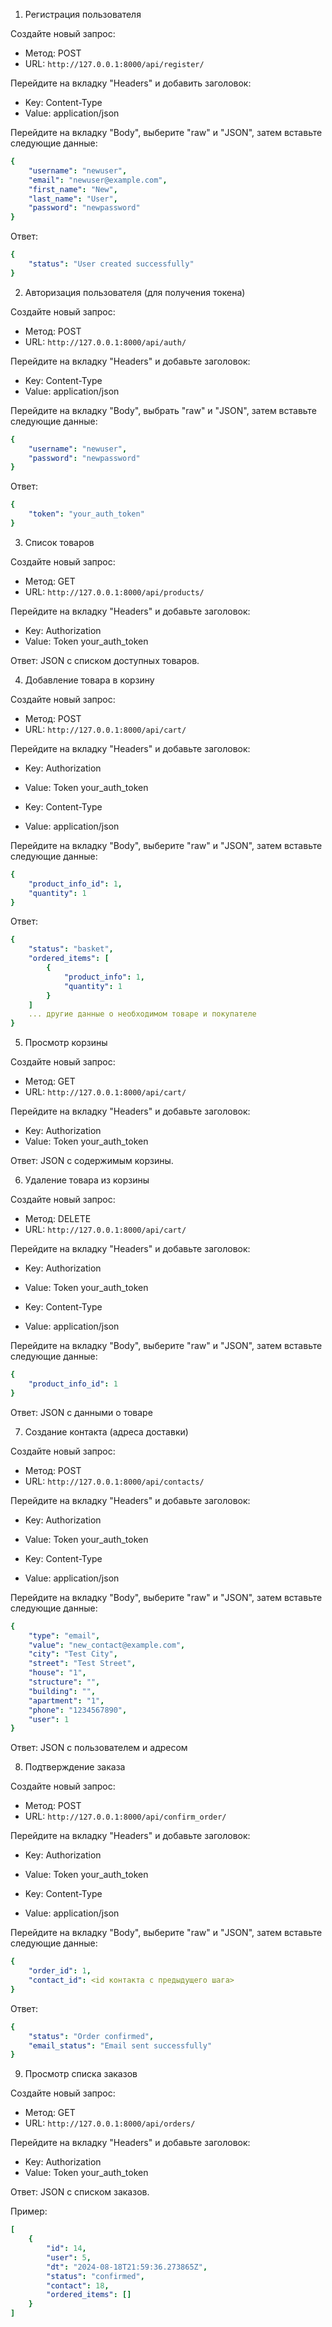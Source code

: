 1. Регистрация пользователя

Создайте новый запрос:

* Метод: POST
* URL: `http://127.0.0.1:8000/api/register/`

Перейдите на вкладку "Headers" и добавить заголовок:

* Key: Content-Type
* Value: application/json

Перейдите на вкладку "Body", выберите "raw" и "JSON", затем вставьте следующие данные:
```yaml
{
    "username": "newuser",
    "email": "newuser@example.com",
    "first_name": "New",
    "last_name": "User",
    "password": "newpassword"
}
```

Ответ:
```yaml
{
    "status": "User created successfully"
}
```


2. Авторизация пользователя (для получения токена)

Создайте новый запрос:

* Метод: POST
* URL: `http://127.0.0.1:8000/api/auth/`

Перейдите на вкладку "Headers" и добавьте заголовок:

* Key: Content-Type
* Value: application/json

Перейдите на вкладку "Body", выбрать "raw" и "JSON", затем вставьте следующие данные:

```yaml
{
    "username": "newuser",
    "password": "newpassword"
}
```

Ответ:

```yaml
{
    "token": "your_auth_token"
}
```


3. Список товаров

Создайте новый запрос:

* Метод: GET
* URL: `http://127.0.0.1:8000/api/products/`

Перейдите на вкладку "Headers" и добавьте заголовок:

* Key: Authorization
* Value: Token your_auth_token

Ответ: JSON с списком доступных товаров.


4. Добавление товара в корзину

Создайте новый запрос:

* Метод: POST
* URL: `http://127.0.0.1:8000/api/cart/`

Перейдите на вкладку "Headers" и добавьте заголовок:

* Key: Authorization
* Value: Token your_auth_token


* Key: Content-Type
* Value: application/json

Перейдите на вкладку "Body", выберите "raw" и "JSON", затем вставьте следующие данные:

```yaml
{
    "product_info_id": 1,
    "quantity": 1
}
```

Ответ:

```yaml
{
    "status": "basket",
    "ordered_items": [
        {
            "product_info": 1,
            "quantity": 1
        }
    ]
    ... другие данные о необходимом товаре и покупателе
}
```

5. Просмотр корзины

Создайте новый запрос:

* Метод: GET
* URL: `http://127.0.0.1:8000/api/cart/`

Перейдите на вкладку "Headers" и добавьте заголовок:

* Key: Authorization
* Value: Token your_auth_token

Ответ: JSON с содержимым корзины.


6. Удаление товара из корзины

Создайте новый запрос:

* Метод: DELETE
* URL: `http://127.0.0.1:8000/api/cart/`

Перейдите на вкладку "Headers" и добавьте заголовок:

* Key: Authorization
* Value: Token your_auth_token


* Key: Content-Type
* Value: application/json


Перейдите на вкладку "Body", выберите "raw" и "JSON", затем вставьте следующие данные:

```yaml
{
    "product_info_id": 1
}
```

Ответ: JSON с данными о товаре


7. Создание контакта (адреса доставки)


Создайте новый запрос:

* Метод: POST
* URL: `http://127.0.0.1:8000/api/contacts/`

Перейдите на вкладку "Headers" и добавьте заголовок:

* Key: Authorization
* Value: Token your_auth_token


* Key: Content-Type
* Value: application/json

Перейдите на вкладку "Body", выберите "raw" и "JSON", затем вставьте следующие данные:

```yaml
{
    "type": "email",
    "value": "new_contact@example.com",
    "city": "Test City",
    "street": "Test Street",
    "house": "1",
    "structure": "",
    "building": "",
    "apartment": "1",
    "phone": "1234567890",
    "user": 1
}
```

Ответ: JSON с пользователем и адресом

8. Подтверждение заказа

Создайте новый запрос:

* Метод: POST
* URL: `http://127.0.0.1:8000/api/confirm_order/`

Перейдите на вкладку "Headers" и добавьте заголовок:

* Key: Authorization
* Value: Token your_auth_token


* Key: Content-Type
* Value: application/json

Перейдите на вкладку "Body", выберите "raw" и "JSON", затем вставьте следующие данные:
```yaml
{
    "order_id": 1,
    "contact_id": <id контакта с предыдущего шага>
}
```

Ответ:

```yaml
{
    "status": "Order confirmed",
    "email_status": "Email sent successfully"
}
```

9. Просмотр списка заказов

Создайте новый запрос:

* Метод: GET
* URL: `http://127.0.0.1:8000/api/orders/`

Перейдите на вкладку "Headers" и добавьте заголовок:

* Key: Authorization
* Value: Token your_auth_token


Ответ: JSON с списком заказов.

Пример:

```yaml
[
    {
        "id": 14,
        "user": 5,
        "dt": "2024-08-18T21:59:36.273865Z",
        "status": "confirmed",
        "contact": 18,
        "ordered_items": []
    }
]
```